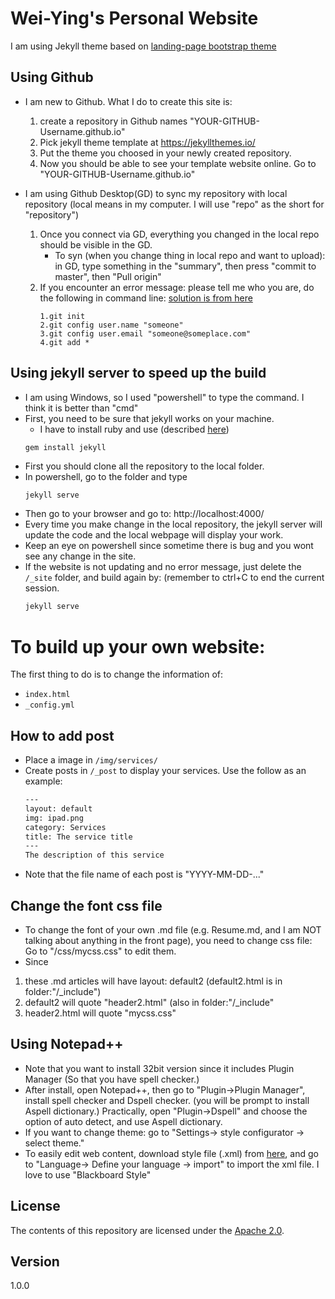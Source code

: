 # Wei-Ying's Personal Website

I am using Jekyll theme based on [landing-page bootstrap theme ](http://startbootstrap.com/templates/landing-page/)

## Using Github
 - I am new to Github. What I do to create this site is:
   1. create a repository in Github names "YOUR-GITHUB-Username.github.io"
   2. Pick jekyll theme template at https://jekyllthemes.io/
   3. Put the theme you choosed in your newly created repository.
   4. Now you should be able to see your template website online. Go to "YOUR-GITHUB-Username.github.io"
   
 - I am using Github Desktop(GD) to sync my repository with local repository (local means in my computer. I will use "repo" as the short for "repository")
   1. Once you connect via GD, everything you changed in the local repo should be visible in the GD. 
	  - To syn (when you change thing in local repo and want to upload): in GD, type something in the "summary", then press "commit to master", then "Pull origin"
   2. If you encounter an error message: please tell me who you are, do the following in command line: [solution is from here](https://stackoverflow.com/questions/11656761/git-please-tell-me-who-you-are-error)
	  ```
	  1.git init
      2.git config user.name "someone"
  	  3.git config user.email "someone@someplace.com"
	  4.git add *
	  ```

## Using jekyll server to speed up the build
 - I am using Windows, so I used "powershell" to type the command. I think it is better than "cmd"
 - First, you need to be sure that jekyll works on your machine. 
   - I have to install ruby and use (described [here](https://jekyllrb.com/docs/installation/))
   ```
   gem install jekyll
   ``` 
 - First you should clone all the repository to the local folder.
 - In powershell, go to the folder and type
	 ```txt
	 jekyll serve
	 ```
 - Then go to your browser and go to: http://localhost:4000/
 - Every time you make change in the local repository, the jekyll server will update the code and the local webpage will display your work.
 - Keep an eye on powershell since sometime there is bug and you wont see any change in the site.
 - If the website is not updating and no error message, just delete the `/_site` folder, and build again by: (remember to ctrl+C to end the current session.
	 ```txt
	 jekyll serve
	 ```
# To build up your own website:
The first thing to do is to change the information of:
 - `index.html`
 - `_config.yml`
 
## How to add post
 - Place a image in `/img/services/`
 - Create posts in `/_post` to display your services.  Use the follow as an example:
	```txt
	---
	layout: default
	img: ipad.png
	category: Services
	title: The service title
	---
	The description of this service
	```
 - Note that the file name of each post is "YYYY-MM-DD-..." 

## Change the font css file	
 - To change the font of your own .md file (e.g. Resume.md, and I am NOT talking about anything in the front page), you need to change css file: Go to "/css/mycss.css" to edit them.
 - Since 
 1. these .md articles will have layout: default2 (default2.html is in folder:"/_include")
 2. default2 will quote "header2.html" (also in folder:"/_include"
 3. header2.html will quote "mycss.css" 
 

## Using Notepad++
 - Note that you want to install 32bit version since it includes Plugin Manager (So that you have spell checker.)
 - After install, open Notepad++, then go to "Plugin->Plugin Manager", install spell checker and Dspell checker. (you will be prompt to install Aspell dictionary.) Practically, open "Plugin->Dspell" and choose the option of auto detect, and use Aspell dictionary.
 - If you want to change theme: go to "Settings-> style configurator -> select theme."
 - To easily edit web content, download style file (.xml) from [here](https://github.com/Edditoria/markdown-plus-plus), and go to "Language-> Define your language -> import" to import the xml file. I love to use "Blackboard Style"

## License
The contents of this repository are licensed under the [Apache
2.0](http://www.apache.org/licenses/LICENSE-2.0.html).

## Version
1.0.0
